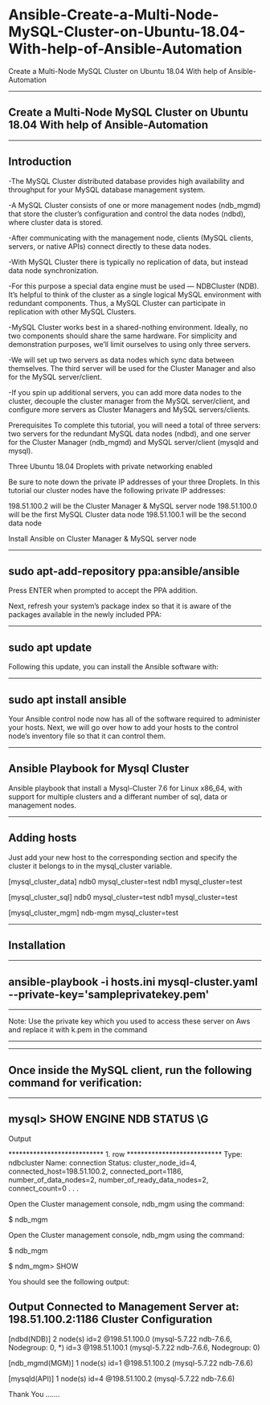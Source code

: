 # Ansible-Create-a-Multi-Node-MySQL-Cluster-on-Ubuntu-18.04-With-help-of-Ansible-Automation
Create a Multi-Node MySQL Cluster on Ubuntu 18.04 With help of Ansible-Automation

-------------------------------------------------------------------------------------
  Create a Multi-Node MySQL Cluster on Ubuntu 18.04 With help of Ansible-Automation
--------------------------------------------------------------------------------------

--------------
 Introduction
--------------

-The MySQL Cluster distributed database provides high availability and throughput for your MySQL database management system. 

-A MySQL Cluster consists of one or more management nodes (ndb_mgmd) that store the cluster’s configuration and control the data nodes (ndbd), where cluster data is stored. 

-After communicating with the management node, clients (MySQL clients, servers, or native APIs) connect directly to these data nodes.

-With MySQL Cluster there is typically no replication of data, but instead data node synchronization. 

-For this purpose a special data engine must be used — NDBCluster (NDB). It’s helpful to think of the cluster as a single logical MySQL environment with redundant components. Thus, a MySQL Cluster can participate in replication with other MySQL Clusters.

-MySQL Cluster works best in a shared-nothing environment. Ideally, no two components should share the same hardware. For simplicity and demonstration purposes, we’ll limit ourselves to using only three servers. 

-We will set up two servers as data nodes which sync data between themselves. The third server will be used for the Cluster Manager and also for the MySQL server/client. 

-If you spin up additional servers, you can add more data nodes to the cluster, decouple the cluster manager from the MySQL server/client, and configure more servers as Cluster Managers and MySQL servers/clients.


Prerequisites
To complete this tutorial, you will need a total of three servers: two servers for the redundant MySQL data nodes (ndbd), and one server for the Cluster Manager (ndb_mgmd) and MySQL server/client (mysqld and mysql).


Three Ubuntu 18.04 Droplets with private networking enabled

Be sure to note down the private IP addresses of your three Droplets. In this tutorial our cluster nodes have the following private IP addresses:

198.51.100.2 will be the Cluster Manager & MySQL server node
198.51.100.0 will be the first MySQL Cluster data node
198.51.100.1 will be the second data node



Install Ansible on Cluster Manager & MySQL server node

---------------------------------------------
sudo apt-add-repository ppa:ansible/ansible
--------------------------------------------

Press ENTER when prompted to accept the PPA addition.


Next, refresh your system’s package index so that it is aware of the packages available in the newly included PPA:

-------------------
 sudo apt update
------------------

Following this update, you can install the Ansible software with:

---------------------------
 sudo apt install ansible
--------------------------

Your Ansible control node now has all of the software required to administer your hosts. Next, we will go over how to add your hosts to the control node’s inventory file so that it can control them.


-------------------------------------
Ansible Playbook for Mysql Cluster
------------------------------------

Ansible playbook that install a Mysql-Cluster 7.6 for Linux x86_64, with support for multiple clusters and a differant number of sql, data or management nodes.

-----------------
  Adding hosts
-----------------

Just add your new host to the corresponding section and specify the cluster it belongs to in the mysql_cluster variable.

[mysql_cluster_data]
ndb0 mysql_cluster=test
ndb1 mysql_cluster=test

[mysql_cluster_sql]
ndb0 mysql_cluster=test
ndb1 mysql_cluster=test

[mysql_cluster_mgm]
ndb-mgm mysql_cluster=test

----------------
  Installation
----------------

-------------------------------------------------------------------------
ansible-playbook -i hosts.ini   mysql-cluster.yaml --private-key='sampleprivatekey.pem'
-------------------------------------------------------------------------

___________________________________________________________________________________________________________________
Note: Use the private key which you used to access these server on Aws and replace it with k.pem in the command 
____________________________________________________________________________________________________________________

-----------------------------------------------------------------------------
 Once inside the MySQL client, run the following command for verification:
----------------------------------------------------------------------------

------------------------------------
mysql> SHOW ENGINE NDB STATUS \G
-----------------------------------

Output

*************************** 1. row ***************************
  Type: ndbcluster
  Name: connection
Status: cluster_node_id=4, connected_host=198.51.100.2, connected_port=1186, number_of_data_nodes=2, number_of_ready_data_nodes=2, connect_count=0
. . .


Open the Cluster management console, ndb_mgm using the command:

$ ndb_mgm

Open the Cluster management console, ndb_mgm using the command:

$ ndb_mgm

$ ndm_mgm> SHOW

You should see the following output:

Output
Connected to Management Server at: 198.51.100.2:1186
Cluster Configuration
---------------------
[ndbd(NDB)] 2 node(s)
id=2    @198.51.100.0  (mysql-5.7.22 ndb-7.6.6, Nodegroup: 0, *)
id=3    @198.51.100.1  (mysql-5.7.22 ndb-7.6.6, Nodegroup: 0)

[ndb_mgmd(MGM)] 1 node(s)
id=1    @198.51.100.2  (mysql-5.7.22 ndb-7.6.6)

[mysqld(API)]   1 node(s)
id=4    @198.51.100.2  (mysql-5.7.22 ndb-7.6.6)


Thank You .......
